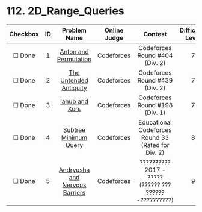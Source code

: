 # 112. 2D_Range_Queries


| Checkbox | ID | Problem Name|Online Judge|Contest|Difficulty Level|
|:---:|:---:|:---:|:---:|:---:|:---:|
|&#9744; Done|1|[Anton and Permutation](http://codeforces.com/problemset/problem/785/E)|Codeforces|Codeforces Round #404 (Div. 2)|7|
|&#9744; Done|2|[The Untended Antiquity](http://codeforces.com/problemset/problem/869/E)|Codeforces|Codeforces Round #439 (Div. 2)|7|
|&#9744; Done|3|[Iahub and Xors](http://codeforces.com/problemset/problem/341/D)|Codeforces|Codeforces Round #198 (Div. 1)|7|
|&#9744; Done|4|[Subtree Minimum Query](http://codeforces.com/problemset/problem/893/F)|Codeforces|Educational Codeforces Round 33 (Rated for Div. 2)|8|
|&#9744; Done|5|[Andryusha and Nervous Barriers](http://codeforces.com/problemset/problem/780/G)|Codeforces|?????????? 2017 - ????? (?????? ??? ??????-??????????)|9|
